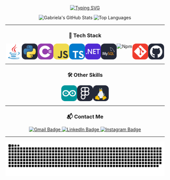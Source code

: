 <!-- Título e Introdução -->
<p align="center">
    <a href="https://git.io/typing-svg">
        <img src="https://readme-typing-svg.demolab.com?font=Fira+Code&weight=600&size=25&pause=1000&color=00F7FF&background=1A1B27&width=435&height=40&lines=Hi!+I'm+Gabriela+Fernandes!+%E2%98%95%F0%9F%92%BB;Welcome+to+my+GitHub+Profile!" alt="Typing SVG">
    </a>
</p>

<div align="center">
    <img height="180em" src="https://github-readme-stats-sigma-five.vercel.app/api?username=gabriela-fernandes&show_icons=true&theme=radical&include_all_commits=true&count_private=true" alt="Gabriela's GitHub Stats"/>
    <img height="180em" src="https://github-readme-stats-sigma-five.vercel.app/api/top-langs/?username=gabriela-fernandes&layout=compact&langs_count=16&theme=radical" alt="Top Languages"/>
</div>

---

<!-- Seção de Habilidades -->
<h3 align="center"> 🚀 Tech Stack</h3>
<div align="center" style="display: flex; flex-wrap: wrap; justify-content: center;">
    <img src="https://raw.githubusercontent.com/devicons/devicon/master/icons/java/java-original.svg" alt="Java" height="50" width="50"/>
    <img src="https://raw.githubusercontent.com/tandpfun/skill-icons/main/icons/Python-Dark.svg" alt="Python" height="50" width="50"/>
    <img src="https://raw.githubusercontent.com/tandpfun/skill-icons/main/icons/CS.svg" alt="C#" height="50" width="50"/>
    <img src="https://raw.githubusercontent.com/tandpfun/skill-icons/main/icons/JavaScript.svg" alt="JavaScript" height="50" width="50"/>
    <img src="https://raw.githubusercontent.com/tandpfun/skill-icons/main/icons/TypeScript.svg" alt="TypeScript" height="50" width="50"/>
    <img src="https://raw.githubusercontent.com/tandpfun/skill-icons/main/icons/DotNet.svg" alt=".NET" height="50" width="50"/>
    <img src="https://raw.githubusercontent.com/tandpfun/skill-icons/main/icons/MySQL-Dark.svg" alt="MySQL" height="50" width="50"/>
    <img src="https://raw.githubusercontent.com/tandpfun/skill-icons/main/icons/Npm-Dark.svg" alt="Npm" height="50" width="50"/>
    <img src="https://raw.githubusercontent.com/tandpfun/skill-icons/main/icons/Git.svg" alt="Git" height="50" width="50"/>
    <img src="https://raw.githubusercontent.com/tandpfun/skill-icons/main/icons/Github-Dark.svg" alt="GitHub" height="50" width="50"/>
</div>

---

<!-- Habilidades Adicionais -->
<h3 align="center">🛠️ Other Skills</h3>
<div align="center" style="display: flex; flex-wrap: wrap; justify-content: center;">
    <img src="https://raw.githubusercontent.com/tandpfun/skill-icons/main/icons/Arduino.svg" alt="Arduino" height="50" width="50"/>
    <img src="https://raw.githubusercontent.com/tandpfun/skill-icons/main/icons/Figma-Dark.svg" alt="Figma" height="50" width="50"/>
    <img src="https://raw.githubusercontent.com/tandpfun/skill-icons/main/icons/Linux-Dark.svg" alt="Linux" height="50" width="50"/>
</div>

---

<!-- Contatos -->
<h3 align="center">📬 Contact Me</h3>
<div align="center">
    <a href="mailto:vanessa.g.rocha@ba.estudante.senai.br">
        <img src="https://img.shields.io/badge/Gmail-D14836?style=for-the-badge&logo=gmail&logoColor=white" alt="Gmail Badge">
    </a>
    <a href="https://www.linkedin.com/in/vanessa-gabriela-fernandes-rocha-90aba5336/">
        <img src="https://img.shields.io/badge/LinkedIn-0077B5?style=for-the-badge&logo=linkedin&logoColor=white" alt="LinkedIn Badge">
    </a>
    <a href="https://www.instagram.com/v.g_fernandess/">
        <img src="https://img.shields.io/badge/Instagram-E4405F?style=for-the-badge&logo=instagram&logoColor=white" alt="Instagram Badge">
    </a>
</div>

---

<!-- Rodapé com animação -->
<p align="center">
    <img src="https://raw.githubusercontent.com/Platane/snk/output/github-contribution-grid-snake.svg" alt="Snake Animation">
</p>

